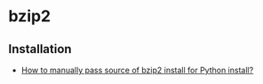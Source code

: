 # bzip2

## Installation
* [How to manually pass source of bzip2 install for Python install?](https://stackoverflow.com/questions/15910219/how-to-manually-pass-source-of-bzip2-install-for-python-install)
